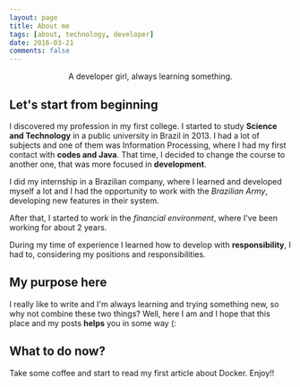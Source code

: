 ```yaml
---
layout: page
title: About me
tags: [about, technology, developer]
date: 2016-03-21
comments: false
---
```

    
<center>A developer girl, always learning something.</center>

## Let's start from beginning

I discovered my profession in my first college. I started to study **Science and Technology** in a public university in Brazil in 2013. I had a lot of subjects and one of them was Information Processing, where I had my first contact with **codes and Java**. That time, I decided to change the course to another one, that was more focused in **development**. 

I did my internship in a Brazilian company, where I learned and developed myself a lot and I had the opportunity to work with the *Brazilian Army*, developing new features in their system.

After that, I started to work in the *financial environment*, where I've been working for about 2 years.

During my time of experience I learned how to develop with **responsibility**, I had to, considering my positions and responsibilities.

## My purpose here

I really like to write and I'm always learning and trying something new, so why not combine these two things? Well, here I am and I hope that this place and my posts **helps** you in some way (:



## What to do now?

Take some coffee and start to read my first article about Docker. Enjoy!!
